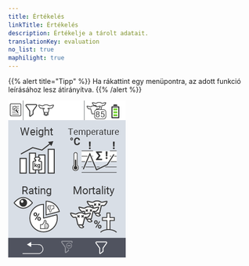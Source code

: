```yaml
---
title: Értékelés
linkTitle: Értékelés
description: Értékelje a tárolt adatait.
translationKey: evaluation
no_list: true
maphilight: true
---
```

{{% alert title="Tipp" %}}
Ha rákattint egy menüpontra, az adott funkció leírásához lesz átirányítva.
{{% /alert %}}

<img src="images/evaluate.png" alt="VitalControl Értékelés" title="Értékelés" usemap="#workmap" class="maphilight" />

<map name="workmap">
  <area shape="rect" coords="3,40,116,160" alt="Súly" title="Értékelje a tárolt adatait a Súly szekcióban&#10;Egérkattintás: dokumentáció megnyitása" href="/hu/docs/evaluation/weight/">
  <area shape="rect" coords="3,160,116,279" alt="Értékelés" title="Értékelje a tárolt adatait az értékelés szekcióban&#10;Egérkattintás: dokumentáció megnyitása" href="/hu/docs/evaluation/rating/">

  <area shape="rect" coords="116,40,238,160" alt="Hőmérséklet" title="Értékelje a tárolt adatait a Hőmérséklet szekcióban&#10;Egérkattintás: dokumentáció megnyitása" href="/hu/docs/evaluation/temperature/">
  <area shape="rect" coords="116,160,238,279" alt="Halálozás" title="Értékelje a tárolt adatait a halálozás szekcióban&#10;Egérkattintás: dokumentáció megnyitása" href="/hu/docs/evaluation/mortality/">

  <area shape="rect" coords="150,282,238,319" alt="Szűrő" title="Szűrő beállítása&#10;Egérkattintás: a dokumentációhoz" href="/hu/docs/filter">
  <area shape="rect" coords="2,282,95,319" alt="Vissza" title="Ugrás egy szinttel vissza&#10;Egérkattintás: a dokumentációhoz" href="/hu/docs/menu/mainmenu/">
</map>
